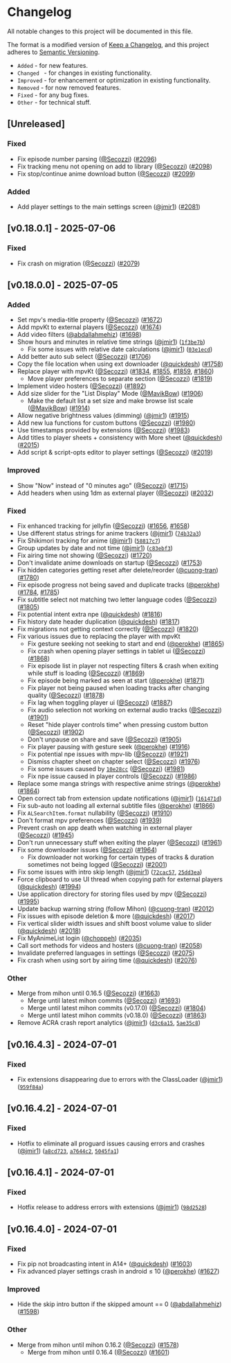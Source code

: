 # Changelog

All notable changes to this project will be documented in this file.

The format is a modified version of [Keep a Changelog](https://keepachangelog.com/en/1.1.0/), and this project adheres to [Semantic Versioning](https://semver.org/spec/v2.0.0.html).
- `Added` - for new features.
- `Changed ` - for changes in existing functionality.
- `Improved` - for enhancement or optimization in existing functionality.
- `Removed` - for now removed features.
- `Fixed` - for any bug fixes.
- `Other` - for technical stuff.

## [Unreleased]
### Fixed

- Fix episode number parsing ([@Secozzi](https://github.com/Secozzi)) ([#2096](https://github.com/aniyomiorg/aniyomi/pull/2096))
- Fix tracking menu not opening on add to library ([@Secozzi](https://github.com/Secozzi)) ([#2098](https://github.com/aniyomiorg/aniyomi/pull/2098))
- Fix stop/continue anime download button ([@Secozzi](https://github.com/Secozzi)) ([#2099](https://github.com/aniyomiorg/aniyomi/pull/2099))

### Added

- Add player settings to the main settings screen ([@jmir1](https://github.com/jmir1)) ([#2081](https://github.com/aniyomiorg/aniyomi/pull/2081))

## [v0.18.0.1] - 2025-07-06
### Fixed

- Fix crash on migration ([@Secozzi](https://github.com/Secozzi)) ([#2079](https://github.com/aniyomiorg/aniyomi/pull/2079))

## [v0.18.0.0] - 2025-07-05
### Added

- Set mpv's media-title property ([@Secozzi](https://github.com/Secozzi)) ([#1672](https://github.com/aniyomiorg/aniyomi/pull/1672))
- Add mpvKt to external players ([@Secozzi](https://github.com/Secozzi)) ([#1674](https://github.com/aniyomiorg/aniyomi/pull/1674))
- Add video filters ([@abdallahmehiz](https://github.com/abdallahmehiz)) ([#1698](https://github.com/aniyomiorg/aniyomi/pull/1698))
- Show hours and minutes in relative time strings ([@jmir1](https://github.com/jmir1)) ([`1f3be7b`](https://github.com/aniyomiorg/aniyomi/commit/1f3be7b523136039b3b60213f2cee7959a9367d7))
  - Fix some issues with relative date calculations ([@jmir1](https://github.com/jmir1)) ([`03e1ecd`](https://github.com/aniyomiorg/aniyomi/commit/03e1ecd75edd2ea15dc8732ffeab32c6af26b202))
- Add better auto sub select ([@Secozzi](https://github.com/Secozzi)) ([#1706](https://github.com/aniyomiorg/aniyomi/pull/1706))
- Copy the file location when using ext downloader ([@quickdesh](https://github.com/quickdesh)) ([#1758](https://github.com/aniyomiorg/aniyomi/pull/1758))
- Replace player with mpvKt ([@Secozzi](https://github.com/Secozzi)) ([#1834](https://github.com/aniyomiorg/aniyomi/pull/1834), [#1855](https://github.com/aniyomiorg/aniyomi/pull/1855), [#1859](https://github.com/aniyomiorg/aniyomi/pull/1859), [#1860](https://github.com/aniyomiorg/aniyomi/pull/1860))
  - Move player preferences to separate section ([@Secozzi](https://github.com/Secozzi)) ([#1819](https://github.com/aniyomiorg/aniyomi/pull/1819))
- Implement video hosters ([@Secozzi](https://github.com/Secozzi)) ([#1892](https://github.com/aniyomiorg/aniyomi/pull/1892))
- Add size slider for the "List Display" Mode ([@MavikBow](https://github.com/MavikBow)) ([#1906](https://github.com/aniyomiorg/aniyomi/pull/1906))
  - Make the default list a set size and make browse list scale ([@MavikBow](https://github.com/MavikBow)) ([#1914](https://github.com/aniyomiorg/aniyomi/pull/1914))
- Allow negative brightness values (dimming) ([@jmir1](https://github.com/jmir1)) ([#1915](https://github.com/aniyomiorg/aniyomi/pull/1915))
- Add new lua functions for custom buttons ([@Secozzi](https://github.com/Secozzi)) ([#1980](https://github.com/aniyomiorg/aniyomi/pull/1980))
- Use timestamps provided by extensions ([@Secozzi](https://github.com/Secozzi)) ([#1983](https://github.com/aniyomiorg/aniyomi/pull/1983))
- Add titles to player sheets + consistency with More sheet ([@quickdesh](https://github.com/quickdesh)) ([#2015](https://github.com/aniyomiorg/aniyomi/pull/2015))
- Add script & script-opts editor to player settings ([@Secozzi](https://github.com/Secozzi)) ([#2019](https://github.com/aniyomiorg/aniyomi/pull/2019))

### Improved

- Show "Now" instead of "0 minutes ago" ([@Secozzi](https://github.com/Secozzi)) ([#1715](https://github.com/aniyomiorg/aniyomi/pull/1715))
- Add headers when using 1dm as external player ([@Secozzi](https://github.com/Secozzi)) ([#2032](https://github.com/aniyomiorg/aniyomi/pull/2032))

### Fixed

- Fix enhanced tracking for jellyfin ([@Secozzi](https://github.com/Secozzi)) ([#1656](https://github.com/aniyomiorg/aniyomi/pull/1656), [#1658](https://github.com/aniyomiorg/aniyomi/pull/1658))
- Use different status strings for anime trackers ([@jmir1](https://github.com/jmir1)) ([`74b32a3`](https://github.com/aniyomiorg/aniyomi/commit/74b32a3a0b323ed2f6f7929e131dcb4901e7bf9b))
- Fix Shikimori tracking for anime ([@jmir1](https://github.com/jmir1)) ([`58817c7`](https://github.com/aniyomiorg/aniyomi/commit/58817c724e2808072ff273329cee261d12084927))
- Group updates by date and not time ([@jmir1](https://github.com/jmir1)) ([`c83ebf3`](https://github.com/aniyomiorg/aniyomi/commit/c83ebf322f48d41ca1ad0105262160ecb7cde991))
- Fix airing time not showing ([@Secozzi](https://github.com/Secozzi)) ([#1720](https://github.com/aniyomiorg/aniyomi/pull/1720))
- Don't invalidate anime downloads on startup ([@Secozzi](https://github.com/Secozzi)) ([#1753](https://github.com/aniyomiorg/aniyomi/pull/1753))
- Fix hidden categories getting reset after delete/reorder ([@cuong-tran](https://github.com/cuong-tran)) ([#1780](https://github.com/aniyomiorg/aniyomi/pull/1780))
- Fix episode progress not being saved and duplicate tracks ([@perokhe](https://github.com/perokhe)) ([#1784](https://github.com/aniyomiorg/aniyomi/pull/1784), [#1785](https://github.com/aniyomiorg/aniyomi/pull/1785))
- Fix subtitle select not matching two letter language codes ([@Secozzi](https://github.com/Secozzi)) ([#1805](https://github.com/aniyomiorg/aniyomi/pull/1805))
- Fix potential intent extra npe ([@quickdesh](https://github.com/quickdesh)) ([#1816](https://github.com/aniyomiorg/aniyomi/pull/1816))
- Fix history date header duplication ([@quickdesh](https://github.com/quickdesh)) ([#1817](https://github.com/aniyomiorg/aniyomi/pull/1817))
- Fix migrations not getting context correctly ([@Secozzi](https://github.com/Secozzi)) ([#1820](https://github.com/aniyomiorg/aniyomi/pull/1820))
- Fix various issues due to replacing the player with mpvKt
  - Fix gesture seeking not seeking to start and end ([@perokhe](https://github.com/perokhe)) ([#1865](https://github.com/aniyomiorg/aniyomi/pull/1865))
  - Fix crash when opening player settings in tablet ui ([@Secozzi](https://github.com/Secozzi)) ([#1868](https://github.com/aniyomiorg/aniyomi/pull/1868))
  - Fix episode list in player not respecting filters & crash when exiting while stuff is loading ([@Secozzi](https://github.com/Secozzi)) ([#1869](https://github.com/aniyomiorg/aniyomi/pull/1869))
  - Fix episode being marked as seen at start ([@perokhe](https://github.com/perokhe)) ([#1871](https://github.com/aniyomiorg/aniyomi/pull/1871))
  - Fix player not being paused when loading tracks after changing quality ([@Secozzi](https://github.com/Secozzi)) ([#1878](https://github.com/aniyomiorg/aniyomi/pull/1878))
  - Fix lag when toggling player ui ([@Secozzi](https://github.com/Secozzi)) ([#1887](https://github.com/aniyomiorg/aniyomi/pull/1887))
  - Fix audio selection not working on external audio tracks ([@Secozzi](https://github.com/Secozzi)) ([#1901](https://github.com/aniyomiorg/aniyomi/pull/1901))
  - Reset "hide player controls time" when pressing custom button ([@Secozzi](https://github.com/Secozzi)) ([#1902](https://github.com/aniyomiorg/aniyomi/pull/1902))
  - Don't unpause on share and save ([@Secozzi](https://github.com/Secozzi)) ([#1905](https://github.com/aniyomiorg/aniyomi/pull/1905))
  - Fix player pausing with gesture seek ([@perokhe](https://github.com/perokhe)) ([#1916](https://github.com/aniyomiorg/aniyomi/pull/1916))
  - Fix potential npe issues with mpv-lib ([@Secozzi](https://github.com/Secozzi)) ([#1921](https://github.com/aniyomiorg/aniyomi/pull/1921))
  - Dismiss chapter sheet on chapter select ([@Secozzi](https://github.com/Secozzi)) ([#1976](https://github.com/aniyomiorg/aniyomi/pull/1976))
  - Fix some issues caused by [`10e28cc`](https://github.com/aniyomiorg/aniyomi/commit/10e28cc4092758cf38d27cc14aadf539698738f2) ([@Secozzi](https://github.com/Secozzi)) ([#1981](https://github.com/aniyomiorg/aniyomi/pull/1981))
  - Fix npe issue caused in player controls ([@Secozzi](https://github.com/Secozzi)) ([#1986](https://github.com/aniyomiorg/aniyomi/pull/1986))
- Replace some manga strings with respective anime strings ([@perokhe](https://github.com/perokhe)) ([#1864](https://github.com/aniyomiorg/aniyomi/pull/1864))
- Open correct tab from extension update notifications ([@jmir1](https://github.com/jmir1)) ([`161471d`](https://github.com/aniyomiorg/aniyomi/commit/161471d94a2350c0c983eeeccd3b7ac0dc66d429))
- Fix sub-auto not loading all external subtitle files ([@perokhe](https://github.com/perokhe)) ([#1866](https://github.com/aniyomiorg/aniyomi/pull/1866))
- Fix `ALSearchItem.format` nullability ([@Secozzi](https://github.com/Secozzi)) ([#1910](https://github.com/aniyomiorg/aniyomi/pull/1910))
- Don't format mpv preferences ([@Secozzi](https://github.com/Secozzi)) ([#1939](https://github.com/aniyomiorg/aniyomi/pull/1939))
- Prevent crash on app death when watching in external player ([@Secozzi](https://github.com/Secozzi)) ([#1945](https://github.com/aniyomiorg/aniyomi/pull/1945))
- Don't run unnecessary stuff when exiting the player ([@Secozzi](https://github.com/Secozzi)) ([#1961](https://github.com/aniyomiorg/aniyomi/pull/1961))
- Fix some downloader issues ([@Secozzi](https://github.com/Secozzi)) ([#1964](https://github.com/aniyomiorg/aniyomi/pull/1964))
  - Fix downloader not working for certain types of tracks & duration sometimes not being logged ([@Secozzi](https://github.com/Secozzi)) ([#2001](https://github.com/aniyomiorg/aniyomi/pull/2001))
- Fix some issues with intro skip length ([@jmir1](https://github.com/jmir1)) ([`72cac57`](https://github.com/aniyomiorg/aniyomi/commit/72cac57d8e66366cbc0f3106eb351c82250c460b), [`25dd3ea`](https://github.com/aniyomiorg/aniyomi/commit/25dd3ea69fb217de7b0485c29e4a9b970737fd45))
- Force clipboard to use UI thread when copying path for external players ([@quickdesh](https://github.com/quickdesh)) ([#1994](https://github.com/aniyomiorg/aniyomi/pull/1994))
- Use application directory for storing files used by mpv ([@Secozzi](https://github.com/Secozzi)) ([#1995](https://github.com/aniyomiorg/aniyomi/pull/1995))
- Update backup warning string (follow Mihon) ([@cuong-tran](https://github.com/cuong-tran)) ([#2012](https://github.com/aniyomiorg/aniyomi/pull/2012))
- Fix issues with episode deletion & more ([@quickdesh](https://github.com/quickdesh)) ([#2017](https://github.com/aniyomiorg/aniyomi/pull/2017))
- Fix vertical slider width issues and shift boost volume value to slider ([@quickdesh](https://github.com/quickdesh)) ([#2018](https://github.com/aniyomiorg/aniyomi/pull/2018))
- Fix MyAnimeList login ([@choppeh](https://github.com/choppeh)) ([#2035](https://github.com/aniyomiorg/aniyomi/pull/2035))
- Call sort methods for videos and hosters ([@cuong-tran](https://github.com/cuong-tran)) ([#2058](https://github.com/aniyomiorg/aniyomi/pull/2058))
- Invalidate preferred languages in settings ([@Secozzi](https://github.com/Secozzi)) ([#2075](https://github.com/aniyomiorg/aniyomi/pull/2075))
- Fix crash when using sort by airing time ([@quickdesh](https://github.com/quickdesh)) ([#2076](https://github.com/aniyomiorg/aniyomi/pull/2076))

### Other

- Merge from mihon until 0.16.5 ([@Secozzi](https://github.com/Secozzi)) ([#1663](https://github.com/aniyomiorg/aniyomi/pull/1663))
  - Merge until latest mihon commits ([@Secozzi](https://github.com/Secozzi)) ([#1693](https://github.com/aniyomiorg/aniyomi/pull/1693))
  - Merge until latest mihon commits (v0.17.0) ([@Secozzi](https://github.com/Secozzi)) ([#1804](https://github.com/aniyomiorg/aniyomi/pull/1804))
  - Merge until latest mihon commits (v0.18.0) ([@Secozzi](https://github.com/Secozzi)) ([#1863](https://github.com/aniyomiorg/aniyomi/pull/1863))
- Remove ACRA crash report analytics ([@jmir1](https://github.com/jmir1)) ([`d3c6a15`](https://github.com/aniyomiorg/aniyomi/commit/d3c6a159d82ca239c10e8f5822c3b2046c5545f2), [`5ae35c8`](https://github.com/aniyomiorg/aniyomi/commit/5ae35c891b90ae927200185641240280effaf667))

## [v0.16.4.3] - 2024-07-01
### Fixed

- Fix extensions disappearing due to errors with the ClassLoader ([@jmir1](https://github.com/jmir1)) ([`959f84a`](https://github.com/aniyomiorg/aniyomi/commit/959f84ab41859f90c458c076d83d363ae086e47f))

## [v0.16.4.2] - 2024-07-01
### Fixed

- Hotfix to eliminate all proguard issues causing errors and crashes ([@jmir1](https://github.com/jmir1)) ([`a8cd723`](https://github.com/aniyomiorg/aniyomi/commit/a8cd7233dfdf26c98ff86b1871a7ac5774379b5e), [`a7644c2`](https://github.com/aniyomiorg/aniyomi/commit/a7644c268153fc0b9f10c27202591f960c6f6384), [`5045fa1`](https://github.com/aniyomiorg/aniyomi/commit/5045fa18ce5a1faa2130f1a33609e43d8453f078))

## [v0.16.4.1] - 2024-07-01
### Fixed

- Hotfix release to address errors with extensions ([@jmir1](https://github.com/jmir1)) ([`98d2528`](https://github.com/aniyomiorg/aniyomi/commit/98d252866e17beba7d9a4d094797e23c05ead6c1))

## [v0.16.4.0] - 2024-07-01
### Fixed

- Fix pip not broadcasting intent in A14+ ([@quickdesh](https://github.com/quickdesh)) ([#1603](https://github.com/aniyomiorg/aniyomi/pull/1603))
- Fix advanced player settings crash in android ≤ 10 ([@perokhe](https://github.com/perokhe)) ([#1627](https://github.com/aniyomiorg/aniyomi/pull/1627))

### Improved

- Hide the skip intro button if the skipped amount == 0 ([@abdallahmehiz](https://github.com/abdallahmehiz)) ([#1598](https://github.com/aniyomiorg/aniyomi/pull/1598))

### Other

- Merge from mihon until mihon 0.16.2 ([@Secozzi](https://github.com/Secozzi)) ([#1578](https://github.com/aniyomiorg/aniyomi/pull/1578))
  - Merge from mihon until 0.16.4 ([@Secozzi](https://github.com/Secozzi)) ([#1601](https://github.com/aniyomiorg/aniyomi/pull/1601))
